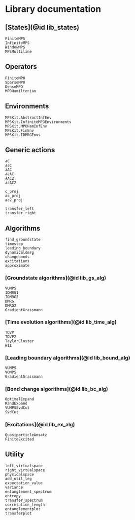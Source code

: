 # Library documentation

## [States](@id lib_states)
```@docs
FiniteMPS
InfiniteMPS
WindowMPS
MPSMultiline
```

## Operators
```@docs
FiniteMPO
SparseMPO
DenseMPO
MPOHamiltonian
```

## Environments
```@docs
MPSKit.AbstractInfEnv
MPSKit.InfiniteMPOEnvironments
MPSKit.MPOHamInfEnv
MPSKit.FinEnv
MPSKit.IDMRGEnvs
```

## Generic actions
```@docs
∂C
∂∂C
∂AC
∂∂AC
∂AC2
∂∂AC2

c_proj
ac_proj
ac2_proj

transfer_left
transfer_right
```

## Algorithms
```@docs
find_groundstate
timestep
leading_boundary
dynamicaldmrg
changebonds
excitations
approximate
```

### [Groundstate algorithms](@id lib_gs_alg)
```@docs
VUMPS
IDMRG1
IDMRG2
DMRG
DMRG2
GradientGrassmann
```

### [Time evolution algorithms](@id lib_time_alg)
```@docs
TDVP
TDVP2
TaylorCluster
WII
```

### [Leading boundary algorithms](@id lib_bound_alg)
```@docs
VUMPS
VOMPS
GradientGrassmann
```

### [Bond change algorithms](@id lib_bc_alg)
```@docs
OptimalExpand
RandExpand
VUMPSSvdCut
SvdCut
```

### [Excitations](@id lib_ex_alg)
```@docs
QuasiparticleAnsatz
FiniteExcited
```

## Utility
```@docs
left_virtualspace
right_virtualspace
physicalspace
add_util_leg
expectation_value
variance
entanglement_spectrum
entropy
transfer_spectrum
correlation_length
entanglementplot
transferplot
```
